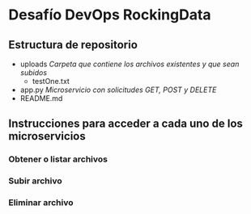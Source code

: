 # Desafío DevOps RockingData

## Estructura de repositorio

- uploads *Carpeta que contiene los archivos existentes y que sean subidos*
    - testOne.txt
- app.py *Microservicio con solicitudes GET, POST y DELETE*
- README.md

## Instrucciones para acceder a cada uno de los microservicios

### Obtener o listar archivos

### Subir archivo

### Eliminar archivo